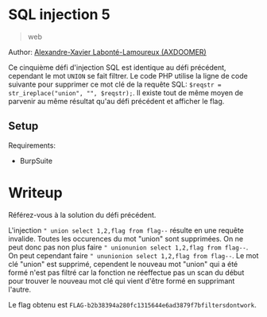 # SQL injection 5

> web

Author: [Alexandre-Xavier Labonté-Lamoureux (AXDOOMER)](https://github.com/axdoomer)

Ce cinquième défi d'injection SQL est identique au défi précédent, cependant le mot `UNION` se fait filtrer. Le code PHP utilise la ligne de code suivante pour supprimer ce mot clé de la requête SQL: `$reqstr = str_ireplace("union", "", $reqstr);`. Il existe tout de même moyen de parvenir au même résultat qu'au défi précédent et afficher le flag. 

## Setup

Requirements:
- BurpSuite

# Writeup

Référez-vous à la solution du défi précédent. 

L'injection `" union select 1,2,flag from flag--` résulte en une requête invalide. Toutes les occurences du mot "union" sont supprimées. On ne peut donc pas non plus faire `" unionunion select 1,2,flag from flag--`. On peut cependant faire `" ununionion select 1,2,flag from flag--`. Le mot clé "union" est supprimé, cependent le nouveau mot "union" qui a été formé n'est pas filtré car la fonction ne réeffectue pas un scan du début pour trouver le nouveau mot clé qui vient d'être formé en supprimant l'autre.

Le flag obtenu est `FLAG-b2b38394a280fc1315644e6ad3879f7bfiltersdontwork`.
